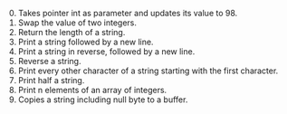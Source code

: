 0. Takes pointer int as parameter and updates its value to 98.
1. Swap the value of two integers.
2. Return the length of a string.
3. Print a string followed by a new line.
4. Print a string in reverse, followed by a new line.
5. Reverse a string.
6. Print every other character of a string starting with the first character.
7. Print half a string.
8. Print n elements of an array of integers.
9. Copies a string including null byte to a buffer.
